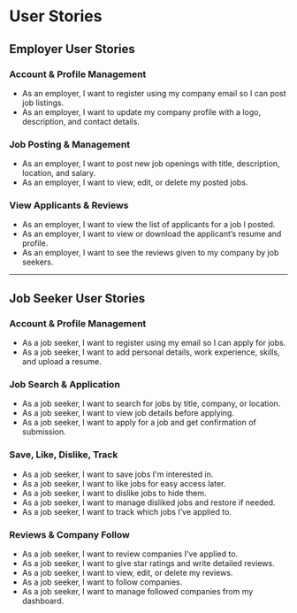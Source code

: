 # User Stories

## Employer User Stories

### Account & Profile Management

- As an employer, I want to register using my company email so I can post job listings.
- As an employer, I want to update my company profile with a logo, description, and contact details.

### Job Posting & Management

- As an employer, I want to post new job openings with title, description, location, and salary.
- As an employer, I want to view, edit, or delete my posted jobs.

### View Applicants & Reviews

- As an employer, I want to view the list of applicants for a job I posted.
- As an employer, I want to view or download the applicant’s resume and profile.
- As an employer, I want to see the reviews given to my company by job seekers.

---

## Job Seeker User Stories

### Account & Profile Management

- As a job seeker, I want to register using my email so I can apply for jobs.
- As a job seeker, I want to add personal details, work experience, skills, and upload a resume.

### Job Search & Application

- As a job seeker, I want to search for jobs by title, company, or location.
- As a job seeker, I want to view job details before applying.
- As a job seeker, I want to apply for a job and get confirmation of submission.

### Save, Like, Dislike, Track

- As a job seeker, I want to save jobs I'm interested in.
- As a job seeker, I want to like jobs for easy access later.
- As a job seeker, I want to dislike jobs to hide them.
- As a job seeker, I want to manage disliked jobs and restore if needed.
- As a job seeker, I want to track which jobs I’ve applied to.

### Reviews & Company Follow

- As a job seeker, I want to review companies I’ve applied to.
- As a job seeker, I want to give star ratings and write detailed reviews.
- As a job seeker, I want to view, edit, or delete my reviews.
- As a job seeker, I want to follow companies.
- As a job seeker, I want to manage followed companies from my dashboard.
